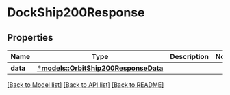 # DockShip200Response

## Properties
Name | Type | Description | Notes
------------ | ------------- | ------------- | -------------
**data** | [***models::OrbitShip200ResponseData**](Orbit_Ship_200_Response_data.md) |  | 

[[Back to Model list]](../README.md#documentation-for-models) [[Back to API list]](../README.md#documentation-for-api-endpoints) [[Back to README]](../README.md)


